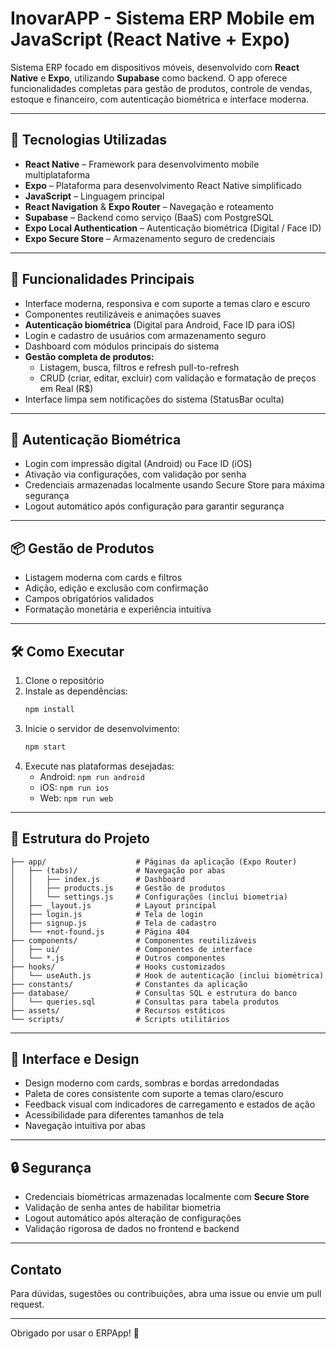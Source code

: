 
# InovarAPP - Sistema ERP Mobile em JavaScript (React Native + Expo)

Sistema ERP focado em dispositivos móveis, desenvolvido com **React Native** e **Expo**, utilizando **Supabase** como backend. O app oferece funcionalidades completas para gestão de produtos, controle de vendas, estoque e financeiro, com autenticação biométrica e interface moderna.

---

## 🚀 Tecnologias Utilizadas

- **React Native** – Framework para desenvolvimento mobile multiplataforma  
- **Expo** – Plataforma para desenvolvimento React Native simplificado  
- **JavaScript** – Linguagem principal  
- **React Navigation** & **Expo Router** – Navegação e roteamento  
- **Supabase** – Backend como serviço (BaaS) com PostgreSQL  
- **Expo Local Authentication** – Autenticação biométrica (Digital / Face ID)  
- **Expo Secure Store** – Armazenamento seguro de credenciais  

---

## 📱 Funcionalidades Principais

- Interface moderna, responsiva e com suporte a temas claro e escuro  
- Componentes reutilizáveis e animações suaves  
- **Autenticação biométrica** (Digital para Android, Face ID para iOS)  
- Login e cadastro de usuários com armazenamento seguro  
- Dashboard com módulos principais do sistema  
- **Gestão completa de produtos:**  
  - Listagem, busca, filtros e refresh pull-to-refresh  
  - CRUD (criar, editar, excluir) com validação e formatação de preços em Real (R$)  
- Interface limpa sem notificações do sistema (StatusBar oculta)  

---

## 🔐 Autenticação Biométrica

- Login com impressão digital (Android) ou Face ID (iOS)  
- Ativação via configurações, com validação por senha  
- Credenciais armazenadas localmente usando Secure Store para máxima segurança  
- Logout automático após configuração para garantir segurança  

---

## 📦 Gestão de Produtos

- Listagem moderna com cards e filtros  
- Adição, edição e exclusão com confirmação  
- Campos obrigatórios validados  
- Formatação monetária e experiência intuitiva  

---

## 🛠️ Como Executar

1. Clone o repositório  
2. Instale as dependências:  
   ```bash
   npm install
   ```  
3. Inicie o servidor de desenvolvimento:  
   ```bash
   npm start
   ```  
4. Execute nas plataformas desejadas:  
   - Android: `npm run android`  
   - iOS: `npm run ios`  
   - Web: `npm run web`  

---

## 📁 Estrutura do Projeto

```
├── app/                    # Páginas da aplicação (Expo Router)
│   ├── (tabs)/             # Navegação por abas
│   │   ├── index.js        # Dashboard
│   │   ├── products.js     # Gestão de produtos
│   │   └── settings.js     # Configurações (inclui biometria)
│   ├── _layout.js          # Layout principal
│   ├── login.js            # Tela de login
│   ├── signup.js           # Tela de cadastro
│   └── +not-found.js       # Página 404
├── components/             # Componentes reutilizáveis
│   ├── ui/                 # Componentes de interface
│   └── *.js                # Outros componentes
├── hooks/                  # Hooks customizados
│   └── useAuth.js          # Hook de autenticação (inclui biométrica)
├── constants/              # Constantes da aplicação
├── database/               # Consultas SQL e estrutura do banco
│   └── queries.sql         # Consultas para tabela produtos
├── assets/                 # Recursos estáticos
└── scripts/                # Scripts utilitários
```

---

## 🎨 Interface e Design

- Design moderno com cards, sombras e bordas arredondadas  
- Paleta de cores consistente com suporte a temas claro/escuro  
- Feedback visual com indicadores de carregamento e estados de ação  
- Acessibilidade para diferentes tamanhos de tela  
- Navegação intuitiva por abas  

---

## 🔒 Segurança

- Credenciais biométricas armazenadas localmente com **Secure Store**  
- Validação de senha antes de habilitar biometria  
- Logout automático após alteração de configurações  
- Validação rigorosa de dados no frontend e backend  

---

## Contato

Para dúvidas, sugestões ou contribuições, abra uma issue ou envie um pull request.

---

Obrigado por usar o ERPApp! 🚀
